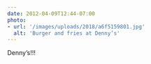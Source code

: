 ```yaml
---
date: 2012-04-09T12:44-07:00
photo:
- url: '/images/uploads/2018/a6f5159801.jpg'
  alt: 'Burger and fries at Denny’s'
---
```

Denny’s!!!
